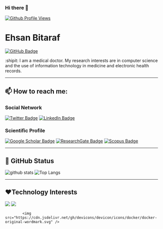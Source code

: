 ### Hi there 👋

<!--
**EhsanBitaraf/EhsanBitaraf** is a ✨ _special_ ✨ repository because its `README.md` (this file) appears on your GitHub profile.

Here are some ideas to get you started:

- 🔭 I’m currently working on ...
- 🌱 I’m currently learning ...
- 👯 I’m looking to collaborate on ...
- 🤔 I’m looking for help with ...
- 💬 Ask me about ...
- 📫 How to reach me: ...
- 😄 Pronouns: ...
- ⚡ Fun fact: ...
-->

[![Github Profile Views](https://komarev.com/ghpvc/?username=EhsanBitaraf&style=flat-square&color=red)](https://github.com/EhsanBitaraf)


# Ehsan Bitaraf
[![GitHub Badge](https://img.shields.io/github/followers/EhsanBitaraf?style=social)](https://github.com/EhsanBitaraf?tab=followers)

:shipit:
I am a medical doctor. My research interests are in computer science and the use of information technology in medicine and electronic health records.



---


## 📫 How to reach me:

### Social Network
[![Twitter Badge](https://img.shields.io/twitter/follow/e_bitaraf?style=social)](https://twitter.com/e_bitaraf)
[![LinkedIn Badge](https://img.shields.io/badge/My-LinkedIn-blue)](https://www.linkedin.com/in/ehsan-bitaraf-34aa28247/)

### Scientific Profile
[![Google Scholar Badge](https://img.shields.io/badge/Google-Scholar-lightgrey)](https://scholar.google.com/citations?user=52ok0UIAAAAJ&hl=en&oi=ao)
[![ResearchGate Badge](https://img.shields.io/badge/Research-Gate-7FFFD4.svg)](https://www.researchgate.net/profile/Ehsan-Bitaraf)
[![Scopus Badge](https://img.shields.io/badge/Scopus-Profile-FF8C00.svg)](https://www.scopus.com/authid/detail.uri?authorId=56649364200)

---

## :1234: GitHub Status


![github stats](https://github-readme-stats-sigma-five.vercel.app/api?username=EhsanBitaraf&show_icons=true)
![Top Langs](https://github-readme-stats-sigma-five.vercel.app/api/top-langs/?username=EhsanBitaraf&langs_count=3&hide=Dockerfile,shell,html,css,tex)


---

## :hearts:Technology Interests
<img src="https://cdn.jsdelivr.net/gh/devicons/devicon/icons/dotnetcore/dotnetcore-original.svg" />
<img src="https://cdn.jsdelivr.net/gh/devicons/devicon/icons/django/django-plain.svg" />

            <img src="https://cdn.jsdelivr.net/gh/devicons/devicon/icons/docker/docker-original-wordmark.svg" />
          
